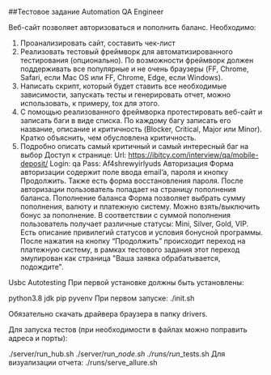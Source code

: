 ##Тестовое задание Automation QA Engineer


Веб-сайт позволяет авторизоваться и пополнить баланс. Необходимо:
1. Проанализировать сайт, составить чек-лист
2. Реализовать тестовый фреймворк для автоматизированного тестирования
    (опционально). По возможности фреймворк должен поддерживать все популярные
   и не очень браузеры (FF, Chrome, Safari, если Mac OS или FF, Chrome, Edge, если
   Windows).
3. Написать скрипт, который будет ставить все необходимые зависимости, запускать
   тесты и генерировать отчет, можно использовать, к примеру, tox для этого.
4. С помощью реализованного фреймворка протестировать веб-сайт и записать баги
   в виде списка. По каждому багу записать его название, описание и критичность
   (Blocker, Critical, Major или Minor). Кратко объяснить, чем обусловлена критичность.
5. Подробно описать самый критичный и самый интересный баг на выбор
   Доступ к странице:
   Url: https://ibitcy.com/interview/qa/mobile-deposit/
   Login: qa
   Pass: Af4shrewyirlyuds
   Авторизация
   Форма авторизации содержит поле ввода email’a, пароля и кнопку Продолжить. Также
   есть форма восстановления пароля. После авторизации пользователь попадает на
   страницу пополнения баланса.
   Пополнение баланса
   Форма позволяет выбрать сумму пополнения, валюту и платежную систему. Можно
   взять/выключить бонус за пополнение. В соответствии с суммой пополнения пользователь
   получает различные статусы: Mini, Silver, Gold, VIP. Есть описание привилегий статусов и
   условия бонусной программы. После нажатия на кнопку “Продолжить” происходит переход
   на платежную систему, в рамках тестового задания этот переход эмулирован как страница
   "Ваша заявка обрабатывается, подождите".

Usbc Autotesting
При первой установке должны быть установлены:

python3.8
jdk
pip
pyvenv
При первом запуске: ./init.sh

Обязательно скачать драйвера браузера в папку drivers.

Для запуска тестов (при необходимости в файлах можно поправить адреса и порты):

./server/run_hub.sh
./server/run_*_node.sh
./runs/run_*_tests.sh
Для визуализации отчета: ./runs/serve_allure.sh